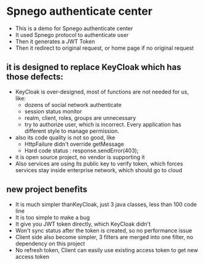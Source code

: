 Spnego authenticate center
=========

+ This is a demo for Spnego authenticate center
+ It used Spnego protocol to authenticate user
+ Then it generates a JWT Token
+ Then it redirect to original request, or home page if no original request

## it is designed to replace KeyCloak which has those defects:

+ KeyCloak is over-designed, most of functions are not needed for us, like:
	+ dozens of social network authenticate
	+ session status monitor
	+ realm, client, roles, groups are unnecessary
	+ try to authorize user, which is incorrect. Every application has different style to manage permission. 
+ also its code quality is not so good, like 
    + HttpFailure didn't override getMessage
	+ Hard code status : response.sendError(403); 
+ it is open source project, no vendor is supporting it
+ Also services are using its public key to verify token, which forces services stay inside enterprise network, which should go to cloud

## new project benefits
+ It is much simpler thanKeyCloak, just 3 java classes, less than 100 code line
+ It is too simple to make a bug
+ It give you JWT token directly, which KeyCloak didn't
+ Won't sync status after the token is created, so no performance issue
+ Client side also become simpler, 3 filters are merged into one filter, no dependency on this project 
+ No refresh token, Client can easily use existing access token to get new access token
